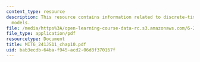 ```yaml
---
content_type: resource
description: This resource contains information related to discrete-time linear state-space
  models.
file: /media/https%3A/open-learning-course-data-rc.s3.amazonaws.com/6-241j-dynamic-systems-and-control-spring-2011/bab3ecdb64baf945acd206d8f370167f_MIT6_241JS11_chap10.pdf
file_type: application/pdf
resourcetype: Document
title: MIT6_241JS11_chap10.pdf
uid: bab3ecdb-64ba-f945-acd2-06d8f370167f
---
```


